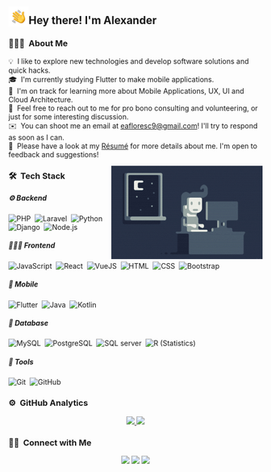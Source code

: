 
<img alt="Night Coding" src="https://github.com/AVS1508/AVS1508/blob/master/assets/Hand%20Wave.gif" width='40' align="left"/><h2>Hey there! I'm Alexander</h2>

<!-- ## 👋 &nbsp;Hey there! I'm Aditya -->

### 👨🏽‍💻 &nbsp;About Me

💡 &nbsp;I like to explore new technologies and develop software solutions and quick hacks.\
🎓 &nbsp;I'm currently studying Flutter to make mobile applications.\
🌱 &nbsp;I'm on track for learning more about Mobile Applications, UX, UI and Cloud Architecture.\
💬 &nbsp;Feel free to reach out to me for pro bono consulting and volunteering, or just for some interesting discussion.\
✉️ &nbsp;You can shoot me an email at eafloresc9@gmail.com! I'll try to respond as soon as I can.\
📄 &nbsp;Please have a look at my [Résumé](https://www.linkedin.com/posts/afloresc9_cv-activity-6929838365852774400-9ySO?utm_source=linkedin_share&utm_medium=member_desktop_web) for more details about me. I'm open to feedback and suggestions!

<img alt="Night Coding" src="https://raw.githubusercontent.com/AVS1508/AVS1508/master/assets/Night-Coding.gif" align="right"/>

### 🛠 &nbsp;Tech Stack

##### ⚙️ Backend
![PHP](https://img.shields.io/badge/-PHP-05122A?style=flat&logo=PHP)&nbsp;
![Laravel](https://img.shields.io/badge/-Laravel-05122A?style=flat&logo=laravel&logoColor=F79E0F)&nbsp;
![Python](https://img.shields.io/badge/-Python-05122A?style=flat&logo=python)&nbsp;
![Django](https://img.shields.io/badge/-Django-05122A?style=flat&logo=django&logoColor=092E20)&nbsp;
![Node.js](https://img.shields.io/badge/-Node.js-05122A?style=flat&logo=node.js)&nbsp;

##### 👨🏽‍💻 Frontend
![JavaScript](https://img.shields.io/badge/-JavaScript-05122A?style=flat&logo=javascript)&nbsp;
![React](https://img.shields.io/badge/-React-05122A?style=flat&logo=react)&nbsp;
![VueJS](https://img.shields.io/badge/-vue-05122A?style=flat&logo=vuedotjs)&nbsp;
![HTML](https://img.shields.io/badge/-HTML-05122A?style=flat&logo=HTML5)&nbsp;
![CSS](https://img.shields.io/badge/-CSS-05122A?style=flat&logo=CSS3&logoColor=1572B6)&nbsp;
![Bootstrap](https://img.shields.io/badge/-Bootstrap-05122A?style=flat&logo=bootstrap&logoColor=563D7C)

##### 📱 Mobile
![Flutter](https://img.shields.io/badge/-Flutter-05122A?style=flat&logo=Flutter)&nbsp;
![Java](https://img.shields.io/badge/-Java-05122A?style=flat&logo=Java&logoColor=FFA518)&nbsp;
![Kotlin](https://img.shields.io/badge/-Kotlin-05122A?style=flat&logo=Kotlin)&nbsp;

##### 💾 Database
![MySQL](https://img.shields.io/badge/-MySQL-05122A?style=flat&logo=MySQL)&nbsp;
![PostgreSQL](https://img.shields.io/badge/-PostgreSQL-05122A?style=flat&logo=PostgreSQL)&nbsp;
![SQL server](https://img.shields.io/badge/-SQLserver-05122A?style=flat&logo=SQLserver)&nbsp;
![R (Statistics)](https://img.shields.io/badge/-R-05122A?style=flat&logo=R&logoColor=276DC3)

##### 🔧 Tools
![Git](https://img.shields.io/badge/-Git-05122A?style=flat&logo=git)&nbsp;
![GitHub](https://img.shields.io/badge/-GitHub-05122A?style=flat&logo=github)&nbsp;


### ⚙️ &nbsp;GitHub Analytics

<p align="center">
<a href="https://github.com/aflores90">
  <img height="180em" src="https://github-readme-stats-eight-theta.vercel.app/api?username=aflores90&show_icons=true&theme=algolia&include_all_commits=true&count_private=true"/>
  <img height="180em" src="https://github-readme-stats-eight-theta.vercel.app/api/top-langs/?username=aflores90&layout=compact&langs_count=8&theme=algolia"/>
</a>
</p>

### 🤝🏻 &nbsp;Connect with Me

<p align="center">
<a href="https://www.linkedin.com/in/afloresc9/"><img src="https://img.shields.io/badge/-afloresc9-0077B5?style=flat&logo=Linkedin&logoColor=white"/></a>
<a href="mailto:eafloresc9@gmail.com"><img src="https://img.shields.io/badge/-eaflroesc9@gmail.com-D14836?style=flat&logo=Gmail&logoColor=white"/></a>
<a href="https://www.instagram.com/afloresc9/"><img src="https://img.shields.io/badge/-@afloresc9-E4405F?style=flat&logo=Instagram&logoColor=white"/></a>
</p>
